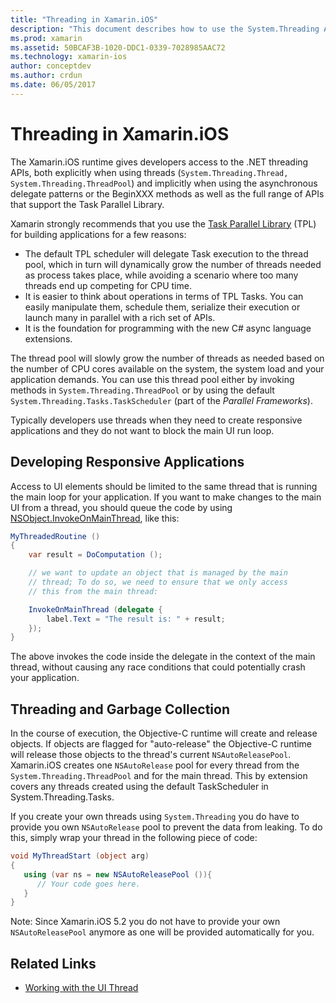 ```yaml
---
title: "Threading in Xamarin.iOS"
description: "This document describes how to use the System.Threading APIs in a Xamarin.iOS application. It discusses The Task Parallel Library, building responsive applications, and garbage collection."
ms.prod: xamarin
ms.assetid: 50BCAF3B-1020-DDC1-0339-7028985AAC72
ms.technology: xamarin-ios
author: conceptdev
ms.author: crdun
ms.date: 06/05/2017
---
```


# Threading in Xamarin.iOS

The Xamarin.iOS runtime gives developers access to the
.NET threading APIs, both explicitly when using threads
(`System.Threading.Thread, System.Threading.ThreadPool`)
and implicitly when using the asynchronous delegate patterns or
the BeginXXX methods as well as the full range of APIs that
support the Task Parallel Library.



Xamarin strongly recommends that you use
the [Task Parallel Library](https://msdn.microsoft.com/library/dd460717.aspx) (TPL) for building applications for a few reasons:
- The default TPL scheduler will delegate Task execution to the thread pool, which in turn will dynamically grow the number of threads needed as process takes place, while avoiding a scenario where too many threads end up competing for CPU time. 
- It is easier to think about operations in terms of TPL Tasks. You can easily manipulate them, schedule them, serialize their execution or launch many in parallel with a rich set of APIs. 
- It is the foundation for programming with the new C# async language extensions. 


The thread pool will slowly grow the number of threads
as needed based on the number of CPU cores available on the
system, the system load and your application demands. You can
use this thread pool either by invoking methods in `System.Threading.ThreadPool` or by using the default `System.Threading.Tasks.TaskScheduler` (part of the *Parallel Frameworks*).

Typically developers use threads when they need to create
responsive applications and they do not want to block the main
UI run loop.

 <a name="Developing_Responsive_Applications" />


## Developing Responsive Applications

Access to UI elements should be limited to the same thread
that is running the main loop for your application. If you
want to make changes to the main UI from a thread, you should
queue the code by using [NSObject.InvokeOnMainThread](xref:Foundation.NSObject), like this:

```csharp
MyThreadedRoutine ()  
{  
    var result = DoComputation ();  

    // we want to update an object that is managed by the main
    // thread; To do so, we need to ensure that we only access
    // this from the main thread:

    InvokeOnMainThread (delegate {  
        label.Text = "The result is: " + result;  
    });
}
```

The above invokes the code inside the delegate in the
context of the main thread, without causing any race
conditions that could potentially crash your application.

 <a name="Threading_and_Garbage_Collection" />


## Threading and Garbage Collection

In the course of execution, the Objective-C runtime will
create and release objects. If objects are flagged for
"auto-release" the Objective-C runtime will release those
objects to the thread's current `NSAutoReleasePool`. Xamarin.iOS
creates one `NSAutoRelease` pool for every thread from the `System.Threading.ThreadPool` and for the main thread. This by
extension covers any threads created using the default
TaskScheduler in System.Threading.Tasks.

If you create your own threads using `System.Threading` you
do have to provide you own `NSAutoRelease` pool to prevent the
data from leaking. To do this, simply wrap your thread in the
following piece of code:

```csharp
void MyThreadStart (object arg)
{
   using (var ns = new NSAutoReleasePool ()){
      // Your code goes here.
   }
}
```

Note: Since Xamarin.iOS 5.2 you do not have to provide your own `NSAutoReleasePool` anymore as one will be provided
automatically for you.


## Related Links

- [Working with the UI Thread](~/ios/user-interface/ios-ui/ui-thread.md)

